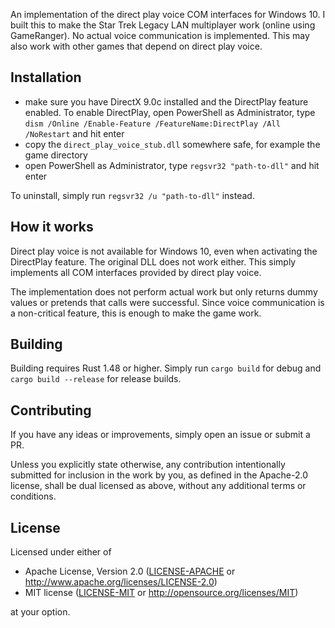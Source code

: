 An implementation of the direct play voice COM interfaces for Windows 10. I built this to make
the Star Trek Legacy LAN multiplayer work (online using GameRanger). No actual voice communication
is implemented. This may also work with other games that depend on direct play voice.

## Installation

- make sure you have DirectX 9.0c installed and the DirectPlay feature enabled. To enable DirectPlay,
  open PowerShell as Administrator, type `dism /Online /Enable-Feature /FeatureName:DirectPlay /All /NoRestart`
  and hit enter
- copy the `direct_play_voice_stub.dll` somewhere safe, for example the game directory
- open PowerShell as Administrator, type `regsvr32 "path-to-dll"` and hit enter

To uninstall, simply run `regsvr32 /u "path-to-dll"` instead.

## How it works

Direct play voice is not available for Windows 10, even when activating the DirectPlay feature. The
original DLL does not work either. This simply implements all COM interfaces provided by direct play
voice.

The implementation does not perform actual work but only returns dummy values or pretends that
calls were successful. Since voice communication is a non-critical feature, this is enough to make
the game work.

## Building

Building requires Rust 1.48 or higher. Simply run `cargo build` for debug and `cargo build --release`
for release builds.

## Contributing

If you have any ideas or improvements, simply open an issue or submit a PR.

Unless you explicitly state otherwise, any contribution intentionally submitted
for inclusion in the work by you, as defined in the Apache-2.0 license, shall be
dual licensed as above, without any additional terms or conditions.

## License

Licensed under either of

- Apache License, Version 2.0
   ([LICENSE-APACHE](LICENSE-APACHE) or <http://www.apache.org/licenses/LICENSE-2.0>)
- MIT license
   ([LICENSE-MIT](LICENSE-MIT) or <http://opensource.org/licenses/MIT>)

at your option.
